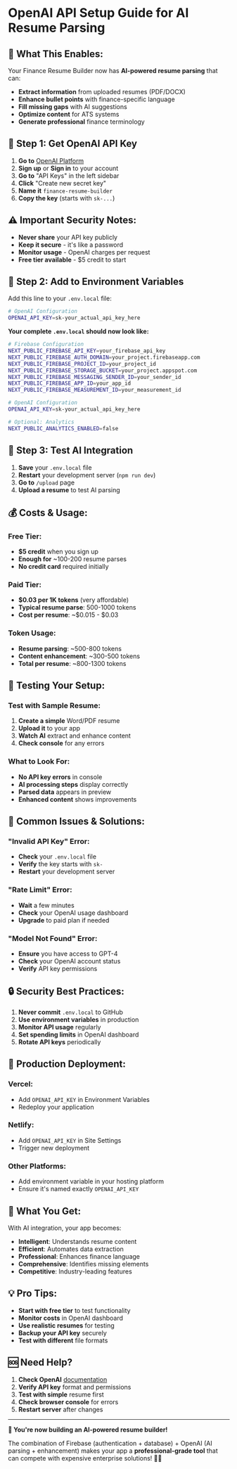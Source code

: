 # OpenAI API Setup Guide for AI Resume Parsing

## 🚀 **What This Enables:**

Your Finance Resume Builder now has **AI-powered resume parsing** that can:
- **Extract information** from uploaded resumes (PDF/DOCX)
- **Enhance bullet points** with finance-specific language
- **Fill missing gaps** with AI suggestions
- **Optimize content** for ATS systems
- **Generate professional** finance terminology

## 🔑 **Step 1: Get OpenAI API Key**

1. **Go to** [OpenAI Platform](https://platform.openai.com/)
2. **Sign up** or **Sign in** to your account
3. **Go to** "API Keys" in the left sidebar
4. **Click** "Create new secret key"
5. **Name it** `finance-resume-builder`
6. **Copy the key** (starts with `sk-...`)

## ⚠️ **Important Security Notes:**

- **Never share** your API key publicly
- **Keep it secure** - it's like a password
- **Monitor usage** - OpenAI charges per request
- **Free tier available** - $5 credit to start

## 🔧 **Step 2: Add to Environment Variables**

Add this line to your `.env.local` file:

```bash
# OpenAI Configuration
OPENAI_API_KEY=sk-your_actual_api_key_here
```

**Your complete `.env.local` should now look like:**

```bash
# Firebase Configuration
NEXT_PUBLIC_FIREBASE_API_KEY=your_firebase_api_key
NEXT_PUBLIC_FIREBASE_AUTH_DOMAIN=your_project.firebaseapp.com
NEXT_PUBLIC_FIREBASE_PROJECT_ID=your_project_id
NEXT_PUBLIC_FIREBASE_STORAGE_BUCKET=your_project.appspot.com
NEXT_PUBLIC_FIREBASE_MESSAGING_SENDER_ID=your_sender_id
NEXT_PUBLIC_FIREBASE_APP_ID=your_app_id
NEXT_PUBLIC_FIREBASE_MEASUREMENT_ID=your_measurement_id

# OpenAI Configuration
OPENAI_API_KEY=sk-your_actual_api_key_here

# Optional: Analytics
NEXT_PUBLIC_ANALYTICS_ENABLED=false
```

## 🎯 **Step 3: Test AI Integration**

1. **Save** your `.env.local` file
2. **Restart** your development server (`npm run dev`)
3. **Go to** `/upload` page
4. **Upload a resume** to test AI parsing

## 💰 **Costs & Usage:**

### **Free Tier:**
- **$5 credit** when you sign up
- **Enough for** ~100-200 resume parses
- **No credit card** required initially

### **Paid Tier:**
- **$0.03 per 1K tokens** (very affordable)
- **Typical resume parse**: 500-1000 tokens
- **Cost per resume**: ~$0.015 - $0.03

### **Token Usage:**
- **Resume parsing**: ~500-800 tokens
- **Content enhancement**: ~300-500 tokens
- **Total per resume**: ~800-1300 tokens

## 🧪 **Testing Your Setup:**

### **Test with Sample Resume:**
1. **Create a simple** Word/PDF resume
2. **Upload it** to your app
3. **Watch AI** extract and enhance content
4. **Check console** for any errors

### **What to Look For:**
- **No API key errors** in console
- **AI processing steps** display correctly
- **Parsed data** appears in preview
- **Enhanced content** shows improvements

## 🚨 **Common Issues & Solutions:**

### **"Invalid API Key" Error:**
- **Check** your `.env.local` file
- **Verify** the key starts with `sk-`
- **Restart** your development server

### **"Rate Limit" Error:**
- **Wait** a few minutes
- **Check** your OpenAI usage dashboard
- **Upgrade** to paid plan if needed

### **"Model Not Found" Error:**
- **Ensure** you have access to GPT-4
- **Check** your OpenAI account status
- **Verify** API key permissions

## 🔒 **Security Best Practices:**

1. **Never commit** `.env.local` to GitHub
2. **Use environment variables** in production
3. **Monitor API usage** regularly
4. **Set spending limits** in OpenAI dashboard
5. **Rotate API keys** periodically

## 📱 **Production Deployment:**

### **Vercel:**
- Add `OPENAI_API_KEY` in Environment Variables
- Redeploy your application

### **Netlify:**
- Add `OPENAI_API_KEY` in Site Settings
- Trigger new deployment

### **Other Platforms:**
- Add environment variable in your hosting platform
- Ensure it's named exactly `OPENAI_API_KEY`

## 🎉 **What You Get:**

With AI integration, your app becomes:
- **Intelligent**: Understands resume content
- **Efficient**: Automates data extraction
- **Professional**: Enhances finance language
- **Comprehensive**: Identifies missing elements
- **Competitive**: Industry-leading features

## 💡 **Pro Tips:**

- **Start with free tier** to test functionality
- **Monitor costs** in OpenAI dashboard
- **Use realistic resumes** for testing
- **Backup your API key** securely
- **Test with different** file formats

## 🆘 **Need Help?**

1. **Check OpenAI** [documentation](https://platform.openai.com/docs)
2. **Verify API key** format and permissions
3. **Test with simple** resume first
4. **Check browser console** for errors
5. **Restart server** after changes

---

**🎯 You're now building an AI-powered resume builder!** 

The combination of Firebase (authentication + database) + OpenAI (AI parsing + enhancement) makes your app a **professional-grade tool** that can compete with expensive enterprise solutions! 🚀✨

